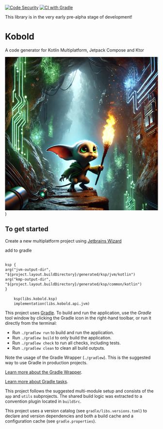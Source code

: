 [![Code Security](https://github.com/bsautner/kobold/actions/workflows/codeql.yml/badge.svg)](https://github.com/bsautner/kobold/actions/workflows/codeql.yml) [![CI with Gradle](https://github.com/bsautner/kobold/actions/workflows/gradle.yml/badge.svg)](https://github.com/bsautner/kobold/actions/workflows/gradle.yml)

This library is in the very early pre-alpha stage of development!

# Kobold 

A code generator for Kotlin Multiplatform, Jetpack Compose and Ktor

<img src="Writerside/images/kobold.webp" width="512">)

## To get started

Create a new multiplatform project using [Jetbrains Wizard](https://kmp.jetbrains.com/) 

add to gradle 
```

ksp {
arg("jvm-output-dir", "${project.layout.buildDirectory}/generated/ksp/jvm/kotlin")
arg("kmp-output-dir", "${project.layout.buildDirectory}/generated/ksp/common/kotlin")
}

    ksp(libs.kobold.ksp)
    implementation(libs.kobold.api.jvm)

```




This project uses [Gradle](https://gradle.org/).
To build and run the application, use the *Gradle* tool window by clicking the Gradle icon in the right-hand toolbar,
or run it directly from the terminal:

* Run `./gradlew run` to build and run the application.
* Run `./gradlew build` to only build the application.
* Run `./gradlew check` to run all checks, including tests.
* Run `./gradlew clean` to clean all build outputs.

Note the usage of the Gradle Wrapper (`./gradlew`).
This is the suggested way to use Gradle in production projects.

[Learn more about the Gradle Wrapper](https://docs.gradle.org/current/userguide/gradle_wrapper.html).

[Learn more about Gradle tasks](https://docs.gradle.org/current/userguide/command_line_interface.html#common_tasks).


This project follows the suggested multi-module setup and consists of the `app` and `utils` subprojects.
The shared build logic was extracted to a convention plugin located in `buildSrc`.

This project uses a version catalog (see `gradle/libs.versions.toml`) to declare and version dependencies
and both a build cache and a configuration cache (see `gradle.properties`).
